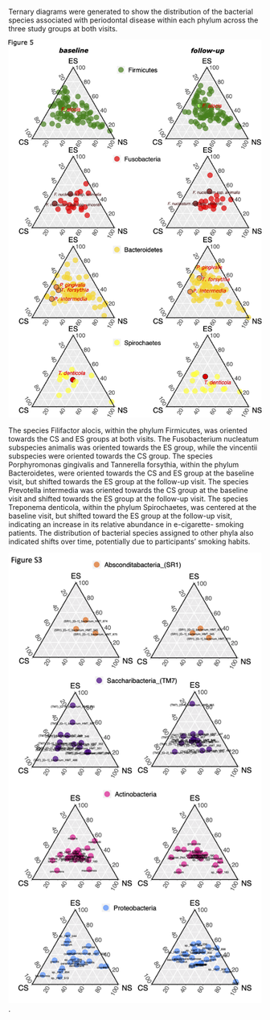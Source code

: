 Ternary diagrams were generated to show the distribution of the bacterial species associated with
periodontal disease within each phylum across the three study groups at both visits.

![(Figure 5)](https://github.com/Fangxi-Xu/E-cigarettes_Saliva_Microbiome/blob/main/Ternary_diagram/Figure5_species.png)

The species Filifactor alocis, within the phylum Firmicutes, was oriented towards the CS and ES
groups at both visits. The Fusobacterium nucleatum subspecies animalis was oriented towards
the ES group, while the vincentii subspecies were oriented towards the CS group. The species
Porphyromonas gingivalis and
Tannerella forsythia,
within the phylum Bacteroidetes, were
oriented towards the CS and ES group at the baseline visit, but shifted towards the ES group at
the follow-up visit. The species Prevotella intermedia was oriented towards the CS group at the
baseline visit and shifted towards the ES group at the follow-up visit. The species Treponema
denticola, within the phylum Spirochaetes, was centered at the baseline visit, but shifted toward
the ES group at the follow-up visit, indicating an increase in its relative abundance in e-cigarette-
smoking patients. The distribution of bacterial species assigned to other phyla also indicated
shifts over time, potentially due to participants’ smoking habits.

![(Figure S3)](https://github.com/Fangxi-Xu/E-cigarettes_Saliva_Microbiome/blob/main/Ternary_diagram/FigureS3.png). 
